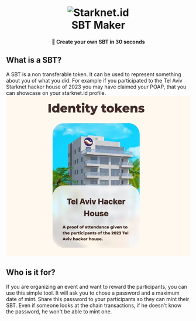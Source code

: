 <h1 align="center">
  <br>
  <img src="https://www.starknet.id/visuals/StarknetIdLogo.png" alt="Starknet.id" width="256">
  <br>
  SBT Maker
</h1>

<h4 align="center">👷 Create your own SBT in 30 seconds</h4>

## What is a SBT?

A SBT is a non transferable token. It can be used to represent something about you of what you did. For example if you participated to the Tel Aviv Starknet hacker house of 2023 you may have claimed your POAP, that you can showcase on your starknet.id profile.
![screenshot](./public/visuals/screenshot.webp)

## Who is it for?

If you are organizing an event and want to reward the participants, you can use this simple tool. It will ask you to chose a password and a maximum date of mint. Share this password to your participants so they can mint their SBT. Even if someone looks at the chain transactions, if he doesn't know the password, he won't be able to mint one.
